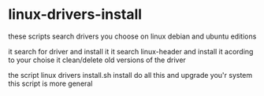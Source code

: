 # linux-drivers-install

these scripts search drivers you choose on linux debian and ubuntu editions

it search for driver and install it
it search linux-header and install it acording to your choise
it clean/delete old versions of the driver

the script linux drivers install.sh install do all this and upgrade you'r system
this script is more general
